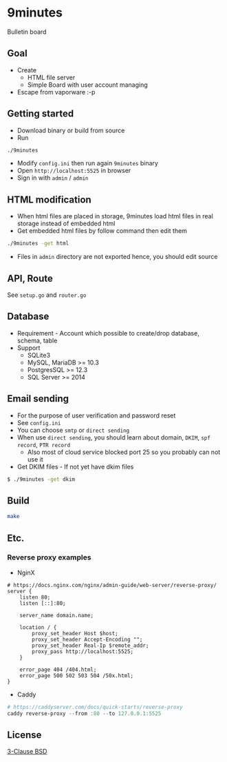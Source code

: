 # 9minutes
Bulletin board


## Goal
* Create
    * HTML file server
    * Simple Board with user account managing
* Escape from vaporware :-p


## Getting started
* Download binary or build from source
* Run
```sh
./9minutes
```
* Modify `config.ini` then run again `9minutes` binary
* Open `http://localhost:5525` in browser
* Sign in with `admin` / `admin`


## HTML modification
* When html files are placed in storage, 9minutes load html files in real storage instead of embedded html
* Get embedded html files by follow command then edit them
```sh
./9minutes -get html
```
* Files in `admin` directory are not exported hence, you should edit source


## API, Route
See `setup.go` and `router.go`


## Database
* Requirement - Account which possible to create/drop database, schema, table
* Support
    * SQLite3
    * MySQL, MariaDB >= 10.3
    * PostgresSQL >= 12.3
    * SQL Server >= 2014


## Email sending

* For the purpose of user verification and password reset
* See `config.ini`
* You can choose `smtp` or `direct sending`
* When use `direct sending`, you should learn about domain, `DKIM`, `spf record`, `PTR record`
    * Also most of cloud service blocked port 25 so you probably can not use it
* Get DKIM files - If not yet have dkim files
```sh
$ ./9minutes -get dkim
```


## Build

```sh
make
```


## Etc.

### Reverse proxy examples

* NginX
```nginx
# https://docs.nginx.com/nginx/admin-guide/web-server/reverse-proxy/
server {
    listen 80;
    listen [::]:80;

    server_name domain.name;

    location / {
        proxy_set_header Host $host;
        proxy_set_header Accept-Encoding "";
        proxy_set_header Real-Ip $remote_addr;
        proxy_pass http://localhost:5525;
    }

    error_page 404 /404.html;
    error_page 500 502 503 504 /50x.html;
}
```

* Caddy
```powershell
# https://caddyserver.com/docs/quick-starts/reverse-proxy
caddy reverse-proxy --from :80 --to 127.0.0.1:5525
```


## License

[3-Clause BSD](https://opensource.org/licenses/BSD-3-Clause)
